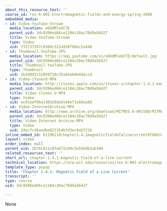 ```yaml
---
about_this_resource_text: ''
course_id: res-6-001-electromagnetic-fields-and-energy-spring-2008
embedded_media:
- id: Video-YouTube-Stream
  media_location: oQUdMleUCTE
  parent_uid: 3dc9396ed66ce1104c20ac70d9a56427
  title: Video-YouTube-Stream
  type: Video
  uid: f31737207c8306c522a938f88ec5a440
- id: Thumbnail-YouTube-JPG
  media_location: https://img.youtube.com/vi/oQUdMleUCTE/default.jpg
  parent_uid: 3dc9396ed66ce1104c20ac70d9a56427
  title: Thumbnail-YouTube-JPG
  type: Thumbnail
  uid: 1b1d0d3c52859718c35a4eab0e4daccd
- id: Video-iTunesU-MP4
  media_location: http://itunes.apple.com/us/itunes-u/chapter-1.4.1-magnetic-field/id538892150?i=117216820
  parent_uid: 3dc9396ed66ce1104c20ac70d9a56427
  title: Video-iTunes U-MP4
  type: Video
  uid: ec01eef06a1301b9da9140e71e60aa0d
- id: Video-InternetArchive-MP4
  media_location: http://www.archive.org/download/MITRES.6-001S08/MITRES6_001S08_1-4-1_300k.mp4
  parent_uid: 3dc9396ed66ce1104c20ac70d9a56427
  title: Video-Internet Archive-MP4
  type: Video
  uid: 24ec7cd6aedbe821354b7d3ec9a5f216
inline_embed_id: 61196118chapter1.4.1magneticfieldofalinecurrent8766634
layout: video
order_index: null
parent_uid: 2b76c811c8feb72cb9c5e59ddb3ab309
related_resources_text: ''
short_url: chapter-1.4.1-magnetic-field-of-a-line-current
technical_location: https://ocw.mit.edu/resources/res-6-001-electromagnetic-fields-and-energy-spring-2008/chapter-1/chapter-1.4.1-magnetic-field-of-a-line-current
template_type: popup
title: 'Chapter 1.4.1: Magnetic Field of a Line Current'
transcript: ''
type: course
uid: 3dc9396ed66ce1104c20ac70d9a56427

---
```

None
